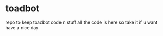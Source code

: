# toadbot
repo to keep toadbot code n stuff
all the code is here so take it if u want
have a nice day
